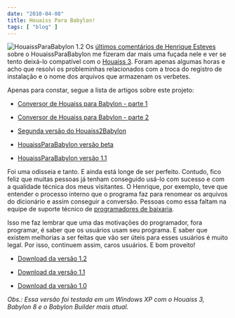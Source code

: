 ```yaml
---
date: "2010-04-08"
title: Houaiss Para Babylon!
tags: [ "blog" ]
---
```

![HouaissParaBabylon 1.2](/images/UAPDSci.png) Os [últimos comentários de Henrique Esteves](/houaissparababylon-versao-beta#comment-16846) sobre o HouaissParaBabylon me fizeram dar mais uma fuçada nele e ver se tento deixá-lo compatível com o [Houaiss 3](http://www.dicionariohouaiss.com.br/index2.asp). Foram apenas algumas horas e acho que resolvi os probleminhas relacionados com a troca do registro de instalação e o nome dos arquivos que armazenam os verbetes.

Apenas para constar, segue a lista de artigos sobre este projeto:

	
  * [Conversor de Houaiss para Babylon - parte 1](/conversor-de-houaiss-para-babylon-parte-1)

	
  * [Conversor de Houaiss para Babylon - parte 2](/conversor-de-houaiss-para-babylon-parte-2)

	
  * [Segunda versão do Houaiss2Babylon](/segunda-versao-do-houaiss2babylon)

	
  * [HouaissParaBabylon versão beta](/houaissparababylon-versao-beta)

	
  * [HouaissParaBabylon versão 1.1](/houaissparababylon-versao-11)

Foi uma odisseia e tanto. E ainda está longe de ser perfeito. Contudo, fico feliz que muitas pessoas já tenham conseguido usá-lo com sucesso e com a qualidade técnica dos meus visitantes. O Henrique, por exemplo, teve que entender o processo interno que o programa faz para renomear os arquivos do dicionário e assim conseguir a conversão. Pessoas como essa faltam na equipe de suporte técnico de [programadores de baixaria](http://www.driverentry.com.br).

Isso me faz lembrar que uma das motivações do programador, fora programar, é saber que os usuários usam seu programa. E saber que existem melhorias a ser feitas que vão ser úteis para esses usuários é muito legal. Por isso, continuem assim, caros usuários. E bom proveito!

	
  * [Download da versão 1.2](/images/houaissparababylon12.zip)

	
  * [Download da versão 1.1](/images/houaissparababylon-v11.zip)

	
  * [Download da versão 1.0](/images/houaissparababylon.zip)

_Obs.: Essa versão foi testada em um Windows XP com o Houaiss 3, Babylon 8 e o Babylon Builder mais atual._
